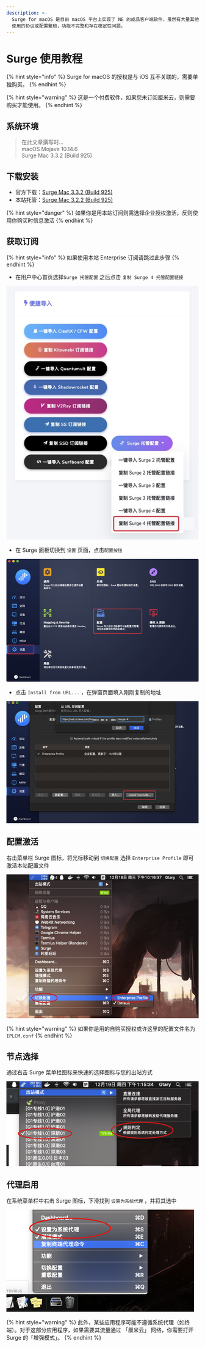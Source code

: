 ```yaml
---
description: >-
  Surge for macOS 是目前 macOS 平台上实现了 NE 的成品客户端软件，虽然有大量其他软件也实现了 NE 支持，但其可能不支持 「厘米云」
  使用的协议或配置繁琐，功能不完整和存在稳定性问题。
---
```


# Surge 使用教程

{% hint style="info" %}
Surge for macOS 的授权是与 iOS 互不关联的，需要单独购买。
{% endhint %}

{% hint style="warning" %}
这是一个付费软件，如果您未订阅厘米云，则需要购买才能使用。
{% endhint %}

## 系统环境

> 在此文章撰写时…  
> macOS Mojave 10.14.6  
> Surge Mac 3.3.2 \(Build 925\)

## 下载安装

* 官方下载：[Surge Mac 3.3.2 \(Build 925\)](https://nssurge.com/mac/v3/Surge-latest.zip)
* 本站托管：[Surge Mac 3.2.2 \(Build 925\)](https://download.iplc.wiki/s/ved3zvf4)

{% hint style="danger" %}
如果你是用本站订阅则需选择企业授权激活，反则使用你购买时信息激活
{% endhint %}

## 获取订阅

{% hint style="info" %}
如果使用本站 Enterprise 订阅请跳过此步骤
{% endhint %}

* 在用户中心首页选择`Surge 托管配置` 之后点击 `复制 Surge 4 托管配置链接` 

![](../.gitbook/assets/20bc97b8-79a0-4d93-a419-d15b787b14d7.png)

* 在 Surge 面板切换到 `设置` 页面，点击`配置按钮` 

![](../.gitbook/assets/qq20191219-125757.png)

* 点击 `Install from URL...` ，在弹窗页面填入刚刚复制的地址

![](../.gitbook/assets/qq20191219-130029.png)

## 配置激活

右击菜单栏 Surge 图标，将光标移动到 `切换配置` 选择 `Enterprise Profile` 即可激活本站配置文件

![](../.gitbook/assets/72e646ea-c94b-48b2-9bfe-052ce36490a9.png)

{% hint style="warning" %}
如果你是用的自购买授权或许这里的配置文件名为 `IPLCM.conf`
{% endhint %}

## 节点选择

通过右击 Surge 菜单栏图标来快速的选择图标与您的出站方式

![](../.gitbook/assets/qq20191219-131556.png)

## 代理启用

在系统菜单栏中右击 Surge 图标，下滑找到 `设置为系统代理` ，并将其选中

![](../.gitbook/assets/qq20191219-131829.png)

{% hint style="warning" %}
此外，某些应用程序可能不遵循系统代理（如终端）。对于这部分应用程序，如果需要其流量通过 「厘米云」 网络，你需要打开 Surge 的「增强模式」。
{% endhint %}

